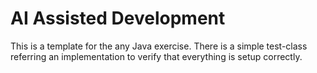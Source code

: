# AI Assisted Development

This is a template for the any Java exercise. There is a simple test-class referring an implementation to verify that everything is setup correctly.